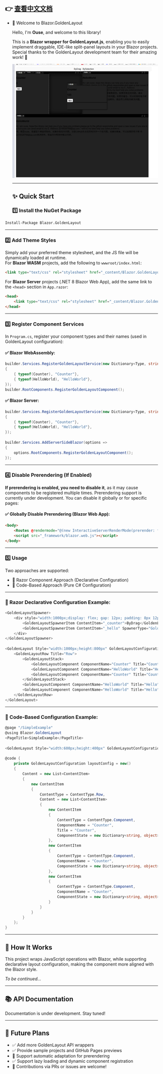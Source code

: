 ## 👉 [查看中文文档](README_cn.md)

- 🌟 Welcome to Blazor.GoldenLayout

  Hello, I'm **Ouse**, and welcome to this library!

  This is a **Blazor wrapper for GoldenLayout.js**, enabling you to easily implement draggable, IDE-like split-panel layouts in your Blazor projects.  
  Special thanks to the GoldenLayout development team for their amazing work! 👏

  ![image](assets/image-20250514234024670.png)

  ------

  ## ✨ Quick Start

  ### 1️⃣ Install the NuGet Package

```bash
Install-Package Blazor.GoldenLayout
```

  ------

  ### 2️⃣ Add Theme Styles

  Simply add your preferred theme stylesheet, and the JS file will be dynamically loaded at runtime.  
  For **Blazor WASM** projects, add the following to `wwwroot/index.html`:

  ```html
  <link type="text/css" rel="stylesheet" href="_content/Blazor.GoldenLayout/goldenlayout-dark-theme.css" />
  ```

  For **Blazor Server** projects (.NET 8 Blazor Web App), add the same link to the `<head>` section in `App.razor`:

  ```html
  <head>
      <link type="text/css" rel="stylesheet" href="_content/Blazor.GoldenLayout/goldenlayout-dark-theme.css" />
  </head>
  ```

  ------

  ### 3️⃣ Register Component Services

  In `Program.cs`, register your component types and their names (used in GoldenLayout configuration):

  #### ✅ Blazor WebAssembly:

  ```csharp
  builder.Services.RegisterGoldenLayoutService(new Dictionary<Type, string>
  {
      { typeof(Counter), "Counter"},
      { typeof(HelloWorld), "HelloWorld"},
  });
  builder.RootComponents.RegisterGoldenLayoutComponent();
  ```

  #### ✅ Blazor Server:

  ```csharp
  builder.Services.RegisterGoldenLayoutService(new Dictionary<Type, string>
  {
      { typeof(Counter), "Counter"},
      { typeof(HelloWorld), "HelloWorld"},
  });
  
  builder.Services.AddServerSideBlazor(options =>
  {
      options.RootComponents.RegisterGoldenLayoutComponent();
  });
  ```

  ------

  ### 4️⃣ Disable Prerendering (If Enabled)

  **If prerendering is enabled, you need to disable it**, as it may cause components to be registered multiple times. Prerendering support is currently under development. You can disable it globally or for specific pages:

  #### ✅ Globally Disable Prerendering (Blazor Web App):

  ```html
  <body>
      <Routes @rendermode="@(new InteractiveServerRenderMode(prerender: false))" />
      <script src="_framework/blazor.web.js"></script>
  </body>
  ```

  ------

  ### 5️⃣ Usage

  Two approaches are supported:

  - 🧩 Razor Component Approach (Declarative Configuration)
  - 🔧 Code-Based Approach (Pure C# Configuration)

  ------

  ### 🧩 Razor Declarative Configuration Example:

  ```csharp
  <GoldenLayoutSpawner>
      <div style="width:1000px;display: flex; gap: 12px; padding: 8px 12px; justify-content: center; background-color: #f9f9f9; border-radius: 8px; align-items: center;">
          <GoldenLayoutSpawnerItem ContentItem="_counter">ByDrag</GoldenLayoutSpawnerItem>
          <GoldenLayoutSpawnerItem ContentItem="_hello" SpawnerType="GoldenLayoutSpawnerType.BySelection">BySelection</GoldenLayoutSpawnerItem>
      </div>
  </GoldenLayoutSpawner>
  
  <GoldenLayout Style="width:1000px;height:800px" GoldenLayoutConfiguration="_configuration" SelectionChangedCallback="SelectionChangedCallback">
      <GoldenLayoutRow Title="Row">
          <GoldenLayoutStack>
              <GoldenLayoutComponent ComponentName="Counter" Title="Counter" />
              <GoldenLayoutComponent ComponentName="HelloWorld" Title="Hello" />
              <GoldenLayoutComponent ComponentName="Counter" Title="Counter" />
          </GoldenLayoutStack>
          <GoldenLayoutComponent ComponentName="HelloWorld" Title="Hello" />
          <GoldenLayoutComponent ComponentName="HelloWorld" Title="Hello" />
      </GoldenLayoutRow>
  </GoldenLayout>
  ```

  ------

  ### 🔧 Code-Based Configuration Example:

  ```csharp
  @page "/SimpleExample"
  @using Blazor.GoldenLayout
  <PageTitle>SimpleExample</PageTitle>
  
  <GoldenLayout Style="width:600px;height:400px" GoldenLayoutConfiguration="layoutConfig" />
  
  @code {
      private GoldenLayoutConfiguration layoutConfig = new()
      {
          Content = new List<ContentItem>
          {
              new ContentItem
              {
                  ContentType = ContentType.Row,
                  Content = new List<ContentItem>
                  {
                      new ContentItem
                      {
                          ContentType = ContentType.Component,
                          ComponentName = "Counter",
                          Title = "Counter",
                          ComponentState = new Dictionary<string, object> { { "Cnt", 123 } }
                      },
                      new ContentItem
                      {
                          ContentType = ContentType.Component,
                          ComponentName = "Counter",
                          ComponentState = new Dictionary<string, object> { { "Cnt", 100 } }
                      },
                      new ContentItem
                      {
                          ContentType = ContentType.Component,
                          ComponentName = "Counter",
                          ComponentState = new Dictionary<string, object> { { "Cnt", 10 } }
                      }
                  }
              }
          }
      };
  }
  ```

  ------

  ## 🧠 How It Works

  This project wraps JavaScript operations with Blazor, while supporting declarative layout configuration, making the component more aligned with the Blazor style.

  *To be continued...*

  ------

  ## 📚 API Documentation

  Documentation is under development. Stay tuned!

  ------

  ## 🌈 Future Plans

  - ✅ Add more GoldenLayout API wrappers
  - ✅ Provide sample projects and GitHub Pages previews
  - 🔄 Support automatic adaptation for prerendering
  - ✅ Support lazy loading and dynamic component registration
  - 🚀 Contributions via PRs or issues are welcome!

  

